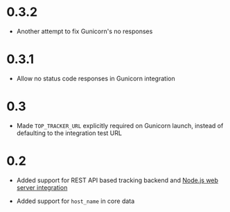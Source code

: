 # 0.3.2

- Another attempt to fix Gunicorn's no responses

# 0.3.1

- Allow no status code responses in Gunicorn integration

# 0.3

- Made `TOP_TRACKER_URL` explicitly required on Gunicorn launch,
  instead of defaulting to the integration test URL 

# 0.2

- Added support for REST API based tracking backend and 
  [Node.js web server integration](https://www.npmjs.com/package/@trading-strategy-ai/web-top-node)

- Added support for `host_name` in core data 
